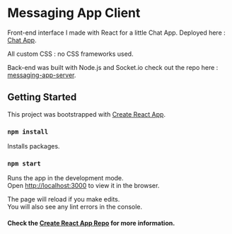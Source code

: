 # Messaging App Client

Front-end interface I made with React for a little Chat App. Deployed here : [Chat App](https://messaging-app-client-kgvp0buv6-arieloo.vercel.app).

All custom CSS : no CSS frameworks used.

Back-end was built with Node.js and Socket.io check out the repo here : [messaging-app-server](https://github.com/arieloO/messaging-app-server).




## Getting Started

This project was bootstrapped with [Create React App](https://github.com/facebook/create-react-app).

### `npm install`

Installs packages.

### `npm start`

Runs the app in the development mode.\
Open [http://localhost:3000](http://localhost:3000) to view it in the browser.

The page will reload if you make edits.\
You will also see any lint errors in the console.


#### Check the [Create React App Repo](https://github.com/facebook/create-react-app) for more information.
